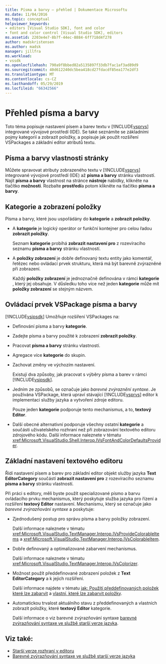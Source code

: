 ```yaml
---
title: Písma a barvy – přehled | Dokumentace Microsoftu
ms.date: 11/04/2016
ms.topic: conceptual
helpviewer_keywords:
- editors [Visual Studio SDK], font and color
- font and color control [Visual Studio SDK], editors
ms.assetid: 2203e4e7-8b7f-44ec-8884-6ff718d4f278
author: madskristensen
ms.author: madsk
manager: jillfra
ms.workload:
- vssdk
ms.openlocfilehash: 790a9f8bbed02a5135897f33db7fac1af3ad89d9
ms.sourcegitcommit: 40d612240dc5bea418cd27fdacdf85ea177e2df3
ms.translationtype: MT
ms.contentlocale: cs-CZ
ms.lasthandoff: 05/29/2019
ms.locfileid: "66342566"
---
```

# <a name="font-and-color-overview"></a>Přehled písma a barvy
Toto téma popisuje nastavení písem a barev textu v [!INCLUDE[vsprvs](../code-quality/includes/vsprvs_md.md)] integrované vývojové prostředí (IDE). Se také seznámíte se základními pojmy kategorií a zobrazit položky, a popisuje jak použít rozšíření VSPackages a základní editor atributů textu.

## <a name="the-fonts-and-colors-property-page"></a>Písma a barvy vlastnosti stránky
 Můžete spravovat atributy zobrazeného textu v [!INCLUDE[vsprvs](../code-quality/includes/vsprvs_md.md)] integrované vývojové prostředí (IDE) až **písma a barvy** stránku vlastností. Najít **písma a barvy** vlastnost na stránce **nástroje** nabídky, klikněte na tlačítko **možnosti**. Rozbalte **prostředí**a potom klikněte na tlačítko **písma a barvy**.

## <a name="categories-and-display-items"></a>Kategorie a zobrazení položky
 Písma a barvy, které jsou uspořádány do **kategorie** a **zobrazit položky**.

- A **kategorie** je logický operátor or funkční kontejner pro celou řadou **zobrazit položky**.

   Seznam **kategorie** probíhá **zobrazit nastavení pro** z rozevíracího seznamu **písma a barvy** stránku vlastností.

- A **položky zobrazení** je dobře definovaný textu entity jako komentář, řetězec nebo ovládací prvek strukturu, která má být barevně zvýrazněné při zobrazení.

  Každý **položky zobrazení** je jednoznačně definována v rámci **kategorie** , který jej obsahuje. V důsledku toho více než jeden **kategorie** může mít **položky zobrazení** se stejným názvem.

## <a name="vspackage-control-of-fonts-and-colors"></a>Ovládací prvek VSPackage písma a barvy
 [!INCLUDE[vsipsdk](../extensibility/includes/vsipsdk_md.md)] Umožňuje rozšíření VSPackages na:

- Definování písma a barvy **kategorie**.

- Zadejte písma a barvy použité k zobrazení **zobrazit položky**.

- Pracovat **písma a barvy** stránku vlastností.

- Agregace více **kategorie** do skupin.

- Zachovat změny ve výchozím nastavení.

  Existují dva způsoby, jak pracovat s výběry písma a barev v rámci [!INCLUDE[vsipsdk](../extensibility/includes/vsipsdk_md.md)].

- Jedním ze způsobů, se označuje jako *barevné zvýraznění syntaxe*. Je používána VSPackage, která upraví stávající [!INCLUDE[vsprvs](../code-quality/includes/vsprvs_md.md)] editor k implementaci služby jazyka a vytvoření zdroje editoru.

   Pouze jeden **kategorie** podporuje tento mechanismus, a to, **textový Editor**.

- Další obecné alternativní podporuje všechny ostatní **kategorie** a součásti uživatelského rozhraní než při zobrazování textového editoru zdrojového kódu. Další informace naleznete v tématu <xref:Microsoft.VisualStudio.Shell.Interop.IVsFontAndColorDefaultsProvider>.

## <a name="core-editor-text-settings"></a>Základní nastavení textového editoru
 Řídí nastavení písem a barev pro základní editor objekt služby jazyka **Text EditorCategory** součástí **zobrazit nastavení pro** z rozevíracího seznamu **písma a barvy** stránku vlastností.

 Při práci s editory, měli byste použít specializované písmo a barvu ovládacího prvku mechanismus, který poskytuje služba jazyka pro řízení a rozšíření **textový Editor** nastavení. Mechanismu, který se označuje jako *barevné zvýrazňování syntaxe* a poskytuje:

- Zjednodušený postup pro správu písma a barvy položky zobrazení.

   Další informace naleznete v tématu <xref:Microsoft.VisualStudio.TextManager.Interop.IVsProvideColorableItems> a <xref:Microsoft.VisualStudio.TextManager.Interop.IVsColorableItem>.

- Dobře definovaný a optimalizované zabarvení mechanismus.

   Další informace naleznete v tématu <xref:Microsoft.VisualStudio.TextManager.Interop.IVsColorizer>.

- Možnost použít předdefinované zobrazení položek z **Text EditorCategory** a k jejich rozšíření.

   Další informace najdete v tématu [jak: Použití předdefinovaných položek které lze zabarvit](../extensibility/internals/how-to-use-built-in-colorable-items.md) a [vlastní, které lze zabarvit položky](../extensibility/internals/custom-colorable-items.md).

- Automatickou trvalost aktuálního stavu z předdefinovaných a vlastních zobrazit položky, které **textový Editor** kategorie.

  Další informace o viz barevné zvýrazňování syntaxe [barevné zvýrazňování syntaxe ve službě starší verze jazyka](../extensibility/internals/syntax-coloring-in-a-legacy-language-service.md).

## <a name="see-also"></a>Viz také:
- [Starší verze rozhraní v editoru](../extensibility/legacy-interfaces-in-the-editor.md)
- [Barevné zvýrazňování syntaxe ve službě starší verze jazyka](../extensibility/internals/syntax-coloring-in-a-legacy-language-service.md)